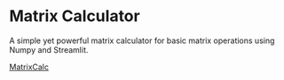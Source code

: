 <h1>Matrix Calculator</h1>
<p>A simple yet powerful matrix calculator for basic matrix operations using Numpy and Streamlit.</p>

[MatrixCalc](https://matrixcalc-f9wwxlnirdenykch8gyrxk.streamlit.app/)
